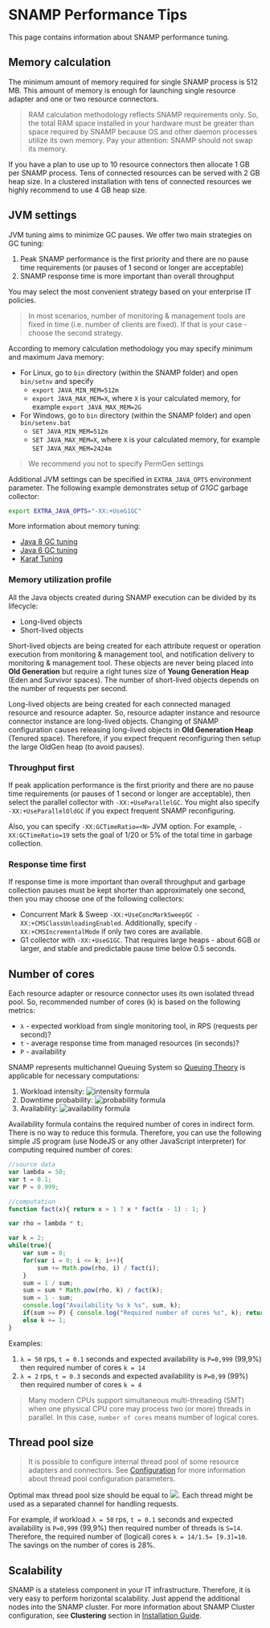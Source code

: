 SNAMP Performance Tips
====
This page contains information about SNAMP performance tuning.

## Memory calculation
The minimum amount of memory required for single SNAMP process is 512 MB. This amount of memory is enough for launching single resource adapter and one or two resource connectors.

> RAM calculation methodology reflects SNAMP requirements only. So, the total RAM space installed in your hardware must be greater than space required by SNAMP because OS and other daemon processes utilize its own memory. Pay your attention: SNAMP should not swap its memory.

If you have a plan to use up to 10 resource connectors then allocate 1 GB per SNAMP process. Tens of connected resources can be served with 2 GB heap size. In a clustered installation with tens of connected resources we highly recommend to use 4 GB heap size.

## JVM settings
JVM tuning aims to minimize GC pauses. We offer two main strategies on GC tuning:

1. Peak SNAMP performance is the first priority and there are no pause time requirements (or pauses of 1 second or longer are acceptable)
1. SNAMP response time is more important than overall throughput

You may select the most convenient strategy based on your enterprise IT policies.
> In most scenarios, number of monitoring & management tools are fixed in time (i.e. number of clients are fixed). If that is your case - choose the second strategy.

According to memory calculation methodology you may specify minimum and maximum Java memory:

* For Linux, go to `bin` directory (within the SNAMP folder) and open `bin/setnv` and specify
	* `export JAVA_MIN_MEM=512m`
	* `export JAVA_MAX_MEM=X`, where `X` is your calculated memory, for example `export JAVA_MAX_MEM=2G`
* For Windows, go to `bin` directory (within the SNAMP folder) and open `bin/setenv.bat`
	* `SET JAVA_MIN_MEM=512m`
	* `SET JAVA_MAX_MEM=X`,  where `X` is your calculated memory, for example `SET JAVA_MAX_MEM=2424m`

> We recommend you not to specify PermGen settings

Additional JVM settings can be specified in `EXTRA_JAVA_OPTS` environment parameter. The following example demonstrates setup of _G1GC_ garbage collector:

```bash
export EXTRA_JAVA_OPTS="-XX:+UseG1GC"
```

More information about memory tuning:

* [Java 8 GC tuning](http://docs.oracle.com/javase/8/docs/technotes/guides/vm/gctuning/index.html)
* [Java 6 GC tuning](http://www.oracle.com/technetwork/java/javase/gc-tuning-6-140523.html)
* [Karaf Tuning](http://karaf.apache.org/manual/latest/users-guide/tuning.html)

### Memory utilization profile
All the Java objects created during SNAMP execution can be divided by its lifecycle:

* Long-lived objects
* Short-lived objects

Short-lived objects are being created for each attribute request or operation execution from monitoring & management tool, and notification delivery to monitoring & management tool. These objects are never being placed into **Old Generation** but require a right tunes size of **Young Generation Heap** (Eden and Survivor spaces). The number of short-lived objects depends on the number of requests per second.

Long-lived objects are being created for each connected managed resource and resource adapter. So, resource adapter instance and resource connector instance are long-lived objects. Changing of SNAMP configuration causes releasing long-lived objects in **Old Generation Heap** (Tenured space). Therefore, if you expect frequent reconfiguring then setup the large OldGen heap (to avoid pauses).

### Throughput first
If peak application performance is the first priority and there are no pause time requirements (or pauses of 1 second or longer are acceptable), then select the parallel collector with `-XX:+UseParallelGC`. You might also specify `-XX:+UseParallelOldGC` if you expect frequent SNAMP reconfiguring.

Also, you can specify `-XX:GCTimeRatio=<N>` JVM option. For example, `-XX:GCTimeRatio=19` sets the goal of 1/20 or 5% of the total time in garbage collection.

### Response time first
If response time is more important than overall throughput and garbage collection pauses must be kept shorter than approximately one second, then you may choose one of the following collectors:

* Concurrent Mark & Sweep `-XX:+UseConcMarkSweepGC -XX:+CMSClassUnloadingEnabled`. Additionally, specify `-XX:+CMSIncrementalMode` if only two cores are available.
* G1 collector with `-XX:+UseG1GC`. That requires large heaps - about 6GB or larger, and stable and predictable pause time below 0.5 seconds.

## Number of cores
Each resource adapter or resource connector uses its own isolated thread pool.
So, recommended number of cores (k) is based on the following metrics:

* `λ` - expected workload from single monitoring tool, in RPS (requests per second)?
* `t` - average response time from managed resources (in seconds)?
* `P` - availability

SNAMP represents multichannel Queuing System so [Queuing Theory](https://en.wikipedia.org/wiki/Queueing_theory) is applicable for necessary computations:

1. Workload intensity: ![intensity formula](http://latex.codecogs.com/gif.latex?\rho=\lambda\times&space;t)
1. Downtime probability: ![probability formula](http://latex.codecogs.com/gif.latex?p_{0}=\frac{1}{\sum_{i=0}^{k}\frac{\rho^{i}}{i!}})
1. Availability: ![availability formula](http://latex.codecogs.com/gif.latex?P=1-\frac{\rho^{k}}{k!}\rho_{0})

Availability formula contains the required number of cores in indirect form. There is no way to reduce this formula. Therefore, you can use the following simple JS program (use NodeJS or any other JavaScript interpreter) for computing required number of cores:
```js
//source data
var lambda = 50;
var t = 0.1;
var P = 0.999;

//computation
function fact(x){ return x > 1 ? x * fact(x - 1) : 1; }

var rho = lambda * t;

var k = 2;
while(true){
	var sum = 0;
	for(var i = 0; i <= k; i++){
		sum += Math.pow(rho, i) / fact(i);
	}
	sum = 1 / sum;
	sum = sum * Math.pow(rho, k) / fact(k);
	sum = 1 - sum;
	console.log("Availability %s k %s", sum, k);
	if(sum >= P) { console.log("Required number of cores %s", k); return;}
	else k += 1;
}
```

Examples:

1. `λ = 50` rps, `t = 0.1` seconds and expected availability is `P=0,999` (99,9%) then required number of cores `k = 14`
1. `λ = 2` rps, `t = 0.3` seconds and expected availability is `P=0,99` (99%) then required number of cores `k = 4`

> Many modern CPUs support simultaneous multi-threading (SMT) when one physical CPU core may process two (or more) threads in parallel. In this case, `number of cores` means number of logical cores.

## Thread pool size
> It is possible to configure internal thread pool of some resource adapters and connectors. See [Configuration](configuration.md) for more information about thread pool configuration parameters.

Optimal max thread pool size should be equal to ![](http://latex.codecogs.com/gif.latex?S=1.5\times&space;k). Each thread might be used as a separated channel for handling requests.

For example, if workload `λ = 50` rps, `t = 0.1` seconds and expected availability is `P=0,999` (99,9%) then required number of threads  is `S=14`. Therefore, the required number of (logical) cores `k = 14/1.5= [9.3]=10`. The savings on the number of cores is 28%.

## Scalability
SNAMP is a stateless component in your IT infrastructure. Therefore, it is very easy to perform horizontal scalability. Just append the additional nodes into the SNAMP cluster. For more information about SNAMP Cluster configuration, see **Clustering** section in [Installation Guide](installation.md).
